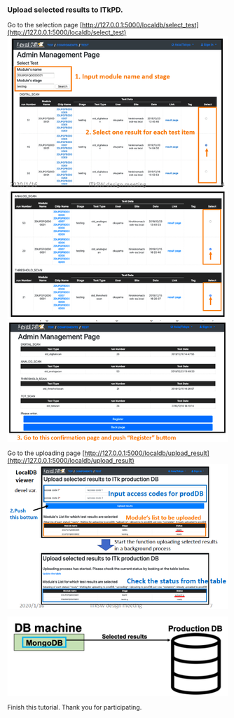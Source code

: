 ### Upload selected results to ITkPD.

Go to the selection page [http://127.0.0.1:5000/localdb/select_test](http://127.0.0.1:5000/localdb/select_test)
![result_selection_for_itkpd.png](images/result_selection_for_itkpd.png)
![result_selection_for_itkpd_2.png](images/result_selection_for_itkpd_2.png)
![result_selection_for_itkpd_3.png](images/result_selection_for_itkpd_3.png)

Go to the uploading page [http://127.0.0.1:5000/localdb/upload_result](http://127.0.0.1:5000/localdb/upload_result)
![upload_result_to_itkpd.png](images/upload_result_to_itkpd.png)

![demo_upload_result](images/demo_upload_result.png)

Finish this tutorial. Thank you for participating.
